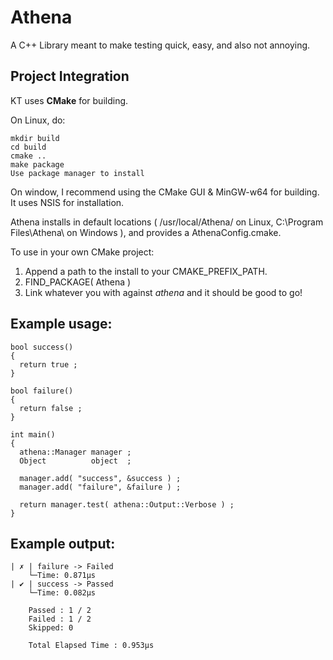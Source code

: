# Athena
  A C++ Library meant to make testing quick, easy, and also not annoying.

## Project Integration
  KT uses **CMake** for building.

  On Linux, do:

  ```
  mkdir build 
  cd build
  cmake ..
  make package
  Use package manager to install
  ```

  On window, I recommend using the CMake GUI & MinGW-w64 for building. It uses NSIS for installation.

  Athena installs in default locations ( /usr/local/Athena/ on Linux, C:\Program Files\Athena\ on Windows ), and provides a AthenaConfig.cmake.

  To use in your own CMake project:

  1) Append a path to the install to your CMAKE_PREFIX_PATH.
  2) FIND_PACKAGE( Athena )
  3) Link whatever you with against *athena* and it should be good to go!

## Example usage: 
  ```
  bool success()
  {
    return true ;
  }
  
  bool failure()
  {
    return false ;
  }
  
  int main()
  {
    athena::Manager manager ;
    Object          object  ;
    
    manager.add( "success", &success ) ;
    manager.add( "failure", &failure ) ;
    
    return manager.test( athena::Output::Verbose ) ;
  }
  ```

## Example output:
  ```
  | ✗ | failure -> Failed
      └─Time: 0.871μs
  | ✔ | success -> Passed
      └─Time: 0.082μs
  
      Passed : 1 / 2
      Failed : 1 / 2
      Skipped: 0
  
      Total Elapsed Time : 0.953μs
  ```
